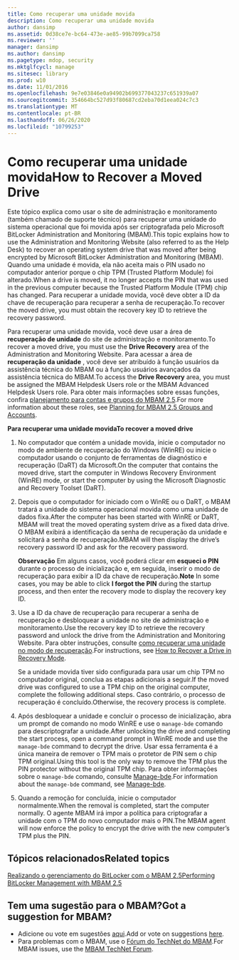 ```yaml
---
title: Como recuperar uma unidade movida
description: Como recuperar uma unidade movida
author: dansimp
ms.assetid: 0d38ce7e-bc64-473e-ae85-99b7099ca758
ms.reviewer: ''
manager: dansimp
ms.author: dansimp
ms.pagetype: mdop, security
ms.mktglfcycl: manage
ms.sitesec: library
ms.prod: w10
ms.date: 11/01/2016
ms.openlocfilehash: 9e7e03846e0a94902b699377043237c651939a07
ms.sourcegitcommit: 354664bc527d93f80687cd2eba70d1eea024c7c3
ms.translationtype: MT
ms.contentlocale: pt-BR
ms.lasthandoff: 06/26/2020
ms.locfileid: "10799253"
---
```

# <span data-ttu-id="67431-103">Como recuperar uma unidade movida</span><span class="sxs-lookup"><span data-stu-id="67431-103">How to Recover a Moved Drive</span></span>
<span data-ttu-id="67431-104">Este tópico explica como usar o site de administração e monitoramento (também chamado de suporte técnico) para recuperar uma unidade do sistema operacional que foi movida após ser criptografada pelo Microsoft BitLocker Administration and Monitoring (MBAM).</span><span class="sxs-lookup"><span data-stu-id="67431-104">This topic explains how to use the Administration and Monitoring Website (also referred to as the Help Desk) to recover an operating system drive that was moved after being encrypted by Microsoft BitLocker Administration and Monitoring (MBAM).</span></span> <span data-ttu-id="67431-105">Quando uma unidade é movida, ela não aceita mais o PIN usado no computador anterior porque o chip TPM (Trusted Platform Module) foi alterado.</span><span class="sxs-lookup"><span data-stu-id="67431-105">When a drive is moved, it no longer accepts the PIN that was used in the previous computer because the Trusted Platform Module (TPM) chip has changed.</span></span> <span data-ttu-id="67431-106">Para recuperar a unidade movida, você deve obter a ID da chave de recuperação para recuperar a senha de recuperação.</span><span class="sxs-lookup"><span data-stu-id="67431-106">To recover the moved drive, you must obtain the recovery key ID to retrieve the recovery password.</span></span>

<span data-ttu-id="67431-107">Para recuperar uma unidade movida, você deve usar a área de **recuperação de unidade** do site de administração e monitoramento.</span><span class="sxs-lookup"><span data-stu-id="67431-107">To recover a moved drive, you must use the **Drive Recovery** area of the Administration and Monitoring Website.</span></span> <span data-ttu-id="67431-108">Para acessar a área de **recuperação da unidade** , você deve ser atribuído à função usuários da assistência técnica do MBAM ou à função usuários avançados da assistência técnica do MBAM.</span><span class="sxs-lookup"><span data-stu-id="67431-108">To access the **Drive Recovery** area, you must be assigned the MBAM Helpdesk Users role or the MBAM Advanced Helpdesk Users role.</span></span> <span data-ttu-id="67431-109">Para obter mais informações sobre essas funções, confira [planejamento para contas e grupos do MBAM 2,5](planning-for-mbam-25-groups-and-accounts.md#bkmk-helpdesk-roles).</span><span class="sxs-lookup"><span data-stu-id="67431-109">For more information about these roles, see [Planning for MBAM 2.5 Groups and Accounts](planning-for-mbam-25-groups-and-accounts.md#bkmk-helpdesk-roles).</span></span>

**<span data-ttu-id="67431-110">Para recuperar uma unidade movida</span><span class="sxs-lookup"><span data-stu-id="67431-110">To recover a moved drive</span></span>**
1.  <span data-ttu-id="67431-111">No computador que contém a unidade movida, inicie o computador no modo de ambiente de recuperação do Windows (WinRE) ou inicie o computador usando o conjunto de ferramentas de diagnóstico e recuperação (DaRT) da Microsoft.</span><span class="sxs-lookup"><span data-stu-id="67431-111">On the computer that contains the moved drive, start the computer in Windows Recovery Environment (WinRE) mode, or start the computer by using the Microsoft Diagnostic and Recovery Toolset (DaRT).</span></span>

2.  <span data-ttu-id="67431-112">Depois que o computador for iniciado com o WinRE ou o DaRT, o MBAM tratará a unidade do sistema operacional movida como uma unidade de dados fixa.</span><span class="sxs-lookup"><span data-stu-id="67431-112">After the computer has been started with WinRE or DaRT, MBAM will treat the moved operating system drive as a fixed data drive.</span></span> <span data-ttu-id="67431-113">O MBAM exibirá a identificação da senha de recuperação da unidade e solicitará a senha de recuperação.</span><span class="sxs-lookup"><span data-stu-id="67431-113">MBAM will then display the drive’s recovery password ID and ask for the recovery password.</span></span>

    <span data-ttu-id="67431-114">**Observação**  Em alguns casos, você poderá clicar em **esqueci o PIN** durante o processo de inicialização e, em seguida, inserir o modo de recuperação para exibir a ID da chave de recuperação.</span><span class="sxs-lookup"><span data-stu-id="67431-114">**Note** In some cases, you may be able to click **I forgot the PIN** during the startup process, and then enter the recovery mode to display the recovery key ID.</span></span>

     

3.  <span data-ttu-id="67431-115">Use a ID da chave de recuperação para recuperar a senha de recuperação e desbloquear a unidade no site de administração e monitoramento.</span><span class="sxs-lookup"><span data-stu-id="67431-115">Use the recovery key ID to retrieve the recovery password and unlock the drive from the Administration and Monitoring Website.</span></span> <span data-ttu-id="67431-116">Para obter instruções, consulte [como recuperar uma unidade no modo de recuperação](how-to-recover-a-drive-in-recovery-mode-mbam-25.md).</span><span class="sxs-lookup"><span data-stu-id="67431-116">For instructions, see [How to Recover a Drive in Recovery Mode](how-to-recover-a-drive-in-recovery-mode-mbam-25.md).</span></span>

    <span data-ttu-id="67431-117">Se a unidade movida tiver sido configurada para usar um chip TPM no computador original, conclua as etapas adicionais a seguir.</span><span class="sxs-lookup"><span data-stu-id="67431-117">If the moved drive was configured to use a TPM chip on the original computer, complete the following additional steps.</span></span> <span data-ttu-id="67431-118">Caso contrário, o processo de recuperação é concluído.</span><span class="sxs-lookup"><span data-stu-id="67431-118">Otherwise, the recovery process is complete.</span></span>

4.  <span data-ttu-id="67431-119">Após desbloquear a unidade e concluir o processo de inicialização, abra um prompt de comando no modo WinRE e use o `manage-bde` comando para descriptografar a unidade.</span><span class="sxs-lookup"><span data-stu-id="67431-119">After unlocking the drive and completing the start process, open a command prompt in WinRE mode and use the `manage-bde` command to decrypt the drive.</span></span> <span data-ttu-id="67431-120">Usar essa ferramenta é a única maneira de remover o TPM mais o protetor de PIN sem o chip TPM original.</span><span class="sxs-lookup"><span data-stu-id="67431-120">Using this tool is the only way to remove the TPM plus the PIN protector without the original TPM chip.</span></span> <span data-ttu-id="67431-121">Para obter informações sobre o `manage-bde` comando, consulte [Manage-bde](https://go.microsoft.com/fwlink/?LinkId=393567).</span><span class="sxs-lookup"><span data-stu-id="67431-121">For information about the `manage-bde` command, see [Manage-bde](https://go.microsoft.com/fwlink/?LinkId=393567).</span></span>

5.  <span data-ttu-id="67431-122">Quando a remoção for concluída, inicie o computador normalmente.</span><span class="sxs-lookup"><span data-stu-id="67431-122">When the removal is completed, start the computer normally.</span></span> <span data-ttu-id="67431-123">O agente MBAM irá impor a política para criptografar a unidade com o TPM do novo computador mais o PIN.</span><span class="sxs-lookup"><span data-stu-id="67431-123">The MBAM agent will now enforce the policy to encrypt the drive with the new computer’s TPM plus the PIN.</span></span>



## <span data-ttu-id="67431-124">Tópicos relacionados</span><span class="sxs-lookup"><span data-stu-id="67431-124">Related topics</span></span>


[<span data-ttu-id="67431-125">Realizando o gerenciamento do BitLocker com o MBAM 2.5</span><span class="sxs-lookup"><span data-stu-id="67431-125">Performing BitLocker Management with MBAM 2.5</span></span>](performing-bitlocker-management-with-mbam-25.md)

 

## <span data-ttu-id="67431-126">Tem uma sugestão para o MBAM?</span><span class="sxs-lookup"><span data-stu-id="67431-126">Got a suggestion for MBAM?</span></span>
- <span data-ttu-id="67431-127">Adicione ou vote em sugestões [aqui](http://mbam.uservoice.com/forums/268571-microsoft-bitlocker-administration-and-monitoring).</span><span class="sxs-lookup"><span data-stu-id="67431-127">Add or vote on suggestions [here](http://mbam.uservoice.com/forums/268571-microsoft-bitlocker-administration-and-monitoring).</span></span> 
- <span data-ttu-id="67431-128">Para problemas com o MBAM, use o [Fórum do TechNet do MBAM](https://social.technet.microsoft.com/Forums/home?forum=mdopmbam).</span><span class="sxs-lookup"><span data-stu-id="67431-128">For MBAM issues, use the [MBAM TechNet Forum](https://social.technet.microsoft.com/Forums/home?forum=mdopmbam).</span></span> 





